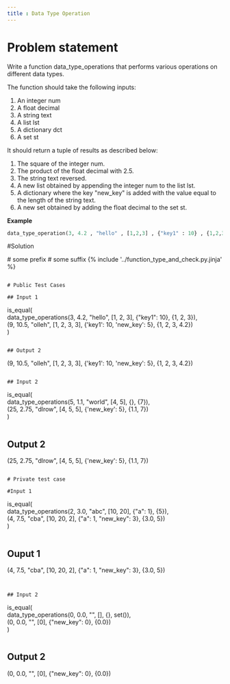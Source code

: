 ```yaml
---
title : Data Type Operation
---
```

# Problem statement
Write a function data_type_operations that performs various operations on different data types.

The function should take the following inputs:

1. An integer num
2. A float decimal
3. A string text
4. A list lst
5. A dictionary dct
6. A set st

It should return a tuple of results as described below:

1. The square of the integer num.
2. The product of the float decimal with 2.5.
3. The string text reversed.
4. A new list obtained by appending the integer num to the list lst.
5. A dictionary where the key "new_key" is added with the value equal to the length of the string text.
6. A new set obtained by adding the float decimal to the set st.

**Example**

```python
data_type_operation(3, 4.2 , "hello" , [1,2,3] , {"key1" : 10} , {1,2,3}) # output (9, 10.5, "olleh", [1, 2, 3, 3], {'key1': 10, 'new_key': 5}, {1, 2, 3, 4.2})
```


#Solution

<prefix>  
# some prefix  
</prefix>  
<template>  
def data_type_operations(num: int, decimal: float, text: str, lst: list, dct: dict, st: set) -> tuple:  
    '''  
    Perform operations on various data types.  

    Arguments:  
    num: int - an integer  
    decimal: float - a float  
    text: str - a string  
    lst: list - a list  
    dct: dict - a dictionary  
    st: set - a set  

    Return: tuple - results of the operations described in the problem statement  
    '''  

    <los>...</los>  
    <sol>  
    # Perform operations
    result_1 = num ** 2  
    result_2 = decimal * 2.5  
    result_3 = text[::-1]  
    result_4 = lst + [num]  
    result_5 = {**dct, "new_key": len(text)}  
    result_6 = st | {decimal}  

    return result_1, result_2, result_3, result_4, result_5, result_6  
    </sol>  
</template>  
<suffix>  
# some suffix  
</suffix>  
<suffix_invisible>  
{% include '../function_type_and_check.py.jinja' %}  
</suffix_invisible>  

```

# Public Test Cases

## Input 1
```
is_equal(  
    data_type_operations(3, 4.2, "hello", [1, 2, 3], {"key1": 10}, {1, 2, 3}),  
    (9, 10.5, "olleh", [1, 2, 3, 3], {'key1': 10, 'new_key': 5}, {1, 2, 3, 4.2})  
)  


```

## Output 2
```
(9, 10.5, "olleh", [1, 2, 3, 3], {'key1': 10, 'new_key': 5}, {1, 2, 3, 4.2})  


```

## Input 2

```
is_equal(  
    data_type_operations(5, 1.1, "world", [4, 5], {}, {7}),  
    (25, 2.75, "dlrow", [4, 5, 5], {'new_key': 5}, {1.1, 7})  
)  


```

```
## Output 2
(25, 2.75, "dlrow", [4, 5, 5], {'new_key': 5}, {1.1, 7})
```

# Private test case

#Input 1
```
is_equal(  
    data_type_operations(2, 3.0, "abc", [10, 20], {"a": 1}, {5}),  
    (4, 7.5, "cba", [10, 20, 2], {"a": 1, "new_key": 3}, {3.0, 5})  
)
```

```
## Ouput 1 
(4, 7.5, "cba", [10, 20, 2], {"a": 1, "new_key": 3}, {3.0, 5}) 
```


## Input 2
```
is_equal(  
    data_type_operations(0, 0.0, "", [], {}, set()),  
    (0, 0.0, "", [0], {"new_key": 0}, {0.0})  
)  

```

```
## Output 2
(0, 0.0, "", [0], {"new_key": 0}, {0.0})
```
